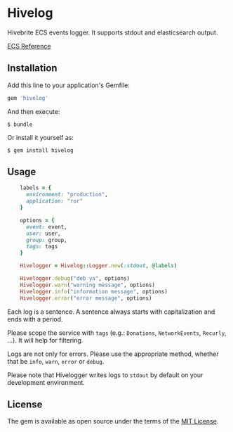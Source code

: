 # Hivelog

Hivebrite ECS events logger. It supports stdout and elasticsearch output.

[ECS Reference](https://www.elastic.co/guide/en/ecs/current/ecs-reference.html)

## Installation

Add this line to your application's Gemfile:

```ruby
gem 'hivelog'
```

And then execute:

    $ bundle

Or install it yourself as:

    $ gem install hivelog

## Usage

```ruby
    labels = {
      environment: "production",
      application: "ror"
    }

    options = {
      event: event,
      user: user,
      group: group,
      tags: tags
    }

    Hivelogger = Hivelog::Logger.new(:stdout, @labels)

    Hivelogger.debug("deb ya", options)
    Hivelogger.warn("warning message", options)
    Hivelogger.info("information message", options)
    Hivelogger.error("error message", options)
```

Each log is a sentence. A sentence always starts with capitalization and ends with a period.

Please scope the service with `tags` (e.g.: `Donations`, `NetworkEvents`, `Recurly`, ...). It will help for filtering.

Logs are not only for errors. Please use the appropriate method, whether that be `info`, `warn`, `error` or `debug`.

Please note that Hivelogger writes logs to `stdout` by default on your development environment.

## License

The gem is available as open source under the terms of the [MIT License](https://opensource.org/licenses/MIT).

